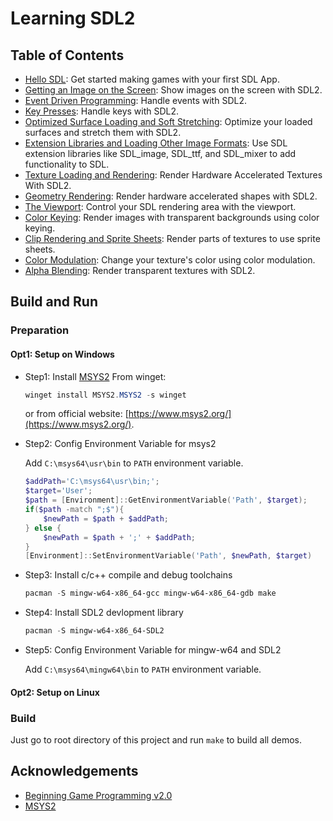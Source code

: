 # Learning SDL2

## Table of Contents
- [Hello SDL](./src/demo1/): Get started making games with your first SDL App.
- [Getting an Image on the Screen](./src/demo2/): Show images on the screen with SDL2.
- [Event Driven Programming](./src/demo3/): Handle events with SDL2.
- [Key Presses](./src/demo4/): Handle keys with SDL2.
- [Optimized Surface Loading and Soft Stretching](./src/demo5/): Optimize your loaded surfaces and stretch them with SDL2.
- [Extension Libraries and Loading Other Image Formats](./src/demo6/): Use SDL extension libraries like SDL_image, SDL_ttf, and SDL_mixer to add functionality to SDL.
- [Texture Loading and Rendering](./src/demo7/): Render Hardware Accelerated Textures With SDL2.
- [Geometry Rendering](./src/demo8/): Render hardware accelerated shapes with SDL2.
- [The Viewport](./src/demo9/): Control your SDL rendering area with the viewport.
- [Color Keying](./src/demo10/): Render images with transparent backgrounds using color keying.
- [Clip Rendering and Sprite Sheets](./src/demo11/): Render parts of textures to use sprite sheets.
- [Color Modulation](./src/demo12/): Change your texture's color using color modulation.
- [Alpha Blending](./src/demo13/): Render transparent textures with SDL2.

## Build and Run
### Preparation
#### Opt1: Setup on Windows
- Step1: Install [MSYS2](https://www.msys2.org/)
    From winget:
    ```powershell
    winget install MSYS2.MSYS2 -s winget
    ```
    or from official website: [https://www.msys2.org/](https://www.msys2.org/).
- Step2: Config Environment Variable for msys2
    
    Add `C:\msys64\usr\bin` to `PATH` environment variable.
    ```powershell
    $addPath='C:\msys64\usr\bin;';
    $target='User';
    $path = [Environment]::GetEnvironmentVariable('Path', $target);
    if($path -match ";$"){
        $newPath = $path + $addPath;
    } else { 
        $newPath = $path + ';' + $addPath;
    }
    [Environment]::SetEnvironmentVariable('Path', $newPath, $target)
    ```
- Step3: Install c/c++ compile and debug toolchains
    ```powershell
    pacman -S mingw-w64-x86_64-gcc mingw-w64-x86_64-gdb make
    ```
- Step4: Install SDL2 devlopment library
    ```powershell
    pacman -S mingw-w64-x86_64-SDL2
    ```
- Step5: Config Environment Variable for mingw-w64 and SDL2
    
    Add `C:\msys64\mingw64\bin` to `PATH` environment variable.
#### Opt2: Setup on Linux

### Build
Just go to root directory of this project and run `make` to build all demos.

## Acknowledgements
- [Beginning Game Programming v2.0](https://lazyfoo.net/tutorials/SDL/index.php)
- [MSYS2](https://www.msys2.org/)
